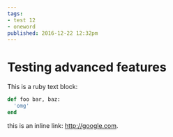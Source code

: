 ```yaml
---
tags:
- test 12
- oneword
published: 2016-12-22 12:32pm
---
```


# Testing advanced features

This is a ruby text block:

```ruby
def foo bar, baz:
  'omg'
end
```

this is an inline link: http://google.com.
